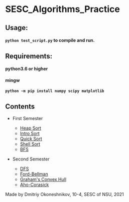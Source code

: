 # SESC_Algorithms_Practice
## **Usage:**  
#### `python test_script.py` to compile and run.  
## **Requirements:**  
#### python3.6 or higher
#### mingw  
#### `python -m pip install numpy scipy matplotlib`

## Contents
* First Semester  
    * [Heap Sort](Sorting/HeapSort/main.cpp)  
    * [Intro Sort](Sorting/IntroSort/main.cpp)  
    * [Quick Sort](Sorting/QuickSort/main.cpp)    
    * [Shell Sort](Sorting/ShellSort/main.cpp)  
    * [BFS](1/main.cpp)  

* Second Semester  
    * [DFS](DFS/main.cpp)  
    * [Ford-Bellman](Bellman-Ford/main.cpp)  
    * [Graham's Convex Hull](Graham/main.cpp)  
    * [Aho-Corasick](Aho-Corasick/main.cpp)

Made by Dmitriy Okoneshnikov, 10-4, SESC of NSU, 2021  
